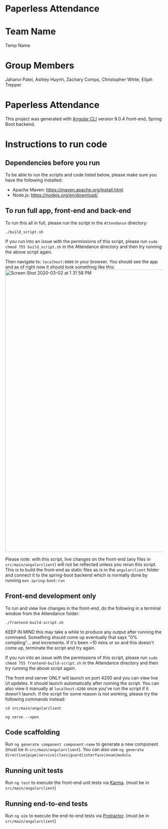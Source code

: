 # Paperless Attendance

# Team Name
Temp Name

# Group Members
Jahanvi Patel, Ashley Huynh, Zachary Comps, Christopher White, Elijah Trepper

# Paperless Attendance

This project was generated with [Angular CLI](https://github.com/angular/angular-cli) version 9.0.4 front-end, Spring Boot backend.

# Instructions to run code
## Dependencies before you run
To be able to run the scripts and code listed below, please make sure you have the following installed:
* Apache Maven: https://maven.apache.org/install.html
* Node.js: https://nodejs.org/en/download/

## To run full app, front-end and back-end

To run this all in full, please run the script in the `Attendance` directory: 

`./build_script.sh`

If you run into an issue with the permissions of this script, please run `sudo chmod 755 build_script.sh` in the Attendance directory and then try running the above script again.

Then navigate to: `localhost:8080` in your browser. You should see the app and as of right now it should look something like this:
<img width="904" alt="Screen Shot 2020-03-02 at 1 31 58 PM" src="https://user-images.githubusercontent.com/60479090/75705991-75cf8d00-5c8a-11ea-846e-7bb6d83abbd8.png">

Please note: with this script, live changes on the front-end (any files in `src/main/angularclient`) will not be reflected unless you rerun this script. This is to build the front-end as static files as is in the `angularclient` folder and connect it to the spring-boot backend which is normally done by running `mvn spring-boot:run`

## Front-end development only

To run and view live changes in the front-end, do the following in a terminal window from the Attendance folder:

`./frontend-build-script.sh`

KEEP IN MIND this may take a while to produce any output after running the command. Something should come up eventually that says "0% compiling"... and increments. If it's been ~10 mins or so and this doesn't come up, terminate the script and try again.

If you run into an issue with the permissions of this script, please run `sudo chmod 755 frontend-build-script.sh` in the Attendance directory and then try running the above script again.

The front end server ONLY will launch on port 4200 and you can view live UI updates. It should launch automatically after running the script. You can also view it manually at `localhost:4200` once you've run the script if it doesn't launch. If the script for some reason is not working, please try the following commands instead:

`cd src/main/angularclient`

`ng serve --open`

## Code scaffolding

Run `ng generate component component-name` to generate a new component (must be in `src/main/angularclient`). You can also use `ng generate directive|pipe|service|class|guard|interface|enum|module`.

## Running unit tests

Run `ng test` to execute the front-end unit tests via [Karma](https://karma-runner.github.io). (must be in `src/main/angularclient`)

## Running end-to-end tests

Run `ng e2e` to execute the end-to-end tests via [Protractor](http://www.protractortest.org/). (must be in `src/main/angularclient`)
